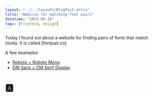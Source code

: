 ```yaml
---
layout: "../../layouts/BlogPost.astro"
title: "Website for matching font pairs"
datetime: "2023-06-19"
tags: [frontend, design]
---
```


Today I found out about a website for finding pairs of fonts that match nicely. It is called [fontpair.co]

A few examples:

* [Roboto + Roboto Mono](https://www.fontpair.co/pairings/roboto-condensed-roboto)
* [DM Sans + DM Serif Display](https://www.fontpair.co/pairings/dm-serif-display-dm-sans)

# 🅰️